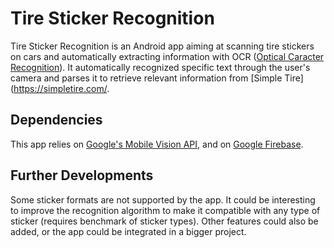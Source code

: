 # Tire Sticker Recognition

Tire Sticker Recognition is an Android app aiming at scanning tire stickers on cars and automatically extracting information with OCR ([Optical Caracter Recognition](https://en.wikipedia.org/wiki/Optical_character_recognition)).
It automatically recognized specific text through the user's camera and parses it to retrieve relevant information from [Simple Tire](https://simpletire.com/.

## Dependencies

This app relies on [Google's Mobile Vision API](https://developers.google.com/vision/android/getting-started), and on [Google Firebase](https://firebase.google.com/docs/android/).

## Further Developments

Some sticker formats are not supported by the app. It could be interesting to improve the recognition algorithm to make it compatible with any type of sticker (requires benchmark of sticker types). 
Other features could also be added, or the app could be integrated in a bigger project.
